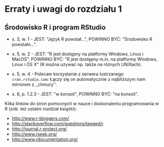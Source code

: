 # Erraty i uwagi do rozdziału 1    #
## Środowisko R i program RStudio ##


* s. 3, w. 1 -
   JEST: "Język R powstał...",
   POWINNO BYĆ: "Środowisko R powstało...".

* s. 5, w. 2 -
   JEST: "R jest dostępny na platformy Windows, Linux i MacOS",
   POWINNO BYĆ: "R jest dostępny m.in. na platformy Windows, Linux i OS X"
   (R można używać np. także na różnych UNIXach).

* s. 5, w. 4 -
   Polecam korzystanie z serwera lustrzanego `cran.rstudio.com`:
   Łączy się on automatycznie z najbliższym nam mirrorem z ,,chmury''.

* s. 8, p. 1.2.3 -
   JEST: "w konsoli",
   POWINNO BYĆ: "na konsoli".


Kilka linków do stron pomocnych w nauce i doskonaleniu programowania w R
(zob. też ostatni rozdział książki):

   * http://www.r-bloggers.com/
   * http://stackoverflow.com/questions/tagged/r
   * http://journal.r-project.org/
   * http://www.rseek.org/
   * http://www.rdocumentation.org/
